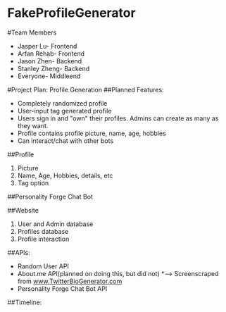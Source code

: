 FakeProfileGenerator
============================

#Team Members
* Jasper Lu- Frontend
* Arfan Rehab- Frontend
* Jason Zhen- Backend
* Stanley Zheng- Backend
* Everyone- Middleend

#Project Plan: Profile Generation
##Planned Features:
* Completely randomized profile
* User-input tag generated profile
* Users sign in and "own" their profiles. Admins can create as many as they want.
* Profile contains profile picture, name, age, hobbies
* Can interact/chat with other bots

##Profile
1. Picture
2. Name, Age, Hobbies, details, etc
3. Tag option

##Personality Forge Chat Bot

##Website
1. User and Admin database
2. Profiles database
3. Profile interaction

##APIs:
* Random User API
* About.me API(planned on doing this, but did not)
  	   *--> Screenscraped from www.TwitterBioGenerator.com
* Personality Forge Chat Bot API

##Timeline:
